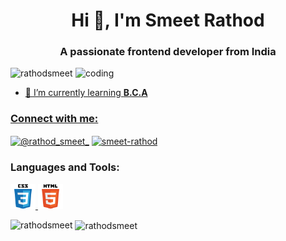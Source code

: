 <h1 align="center">Hi 👋, I'm Smeet Rathod</h1>
<h3 align="center">A passionate frontend developer from India</h3>

<img align="right" alt="coding" width="400" src="https://liveimages.algoworks.com/new-algoworks/wp-content/uploads/2022/04/05164342/Salesforce-Development.gif">

<p align="left"> <img src="https://komarev.com/ghpvc/?username=rathodsmeet&label=Profile%20views&color=0e75b6&style=flat" alt="rathodsmeet" /> </p>

<p align="left"> <a href="https://twitter.com/@rathod_smeet_" target="blank"> </p>

- 🌱 I’m currently learning **B.C.A**

<h3 align="left">Connect with me:</h3>
<p align="left">
<a href="https://twitter.com/@rathod_smeet_" target="blank"><img align="center" src="https://raw.githubusercontent.com/rahuldkjain/github-profile-readme-generator/master/src/images/icons/Social/twitter.svg" alt="@rathod_smeet_" height="30" width="40" /></a>
<a href="https://linkedin.com/in/smeet-rathod" target="blank"><img align="center" src="https://raw.githubusercontent.com/rahuldkjain/github-profile-readme-generator/master/src/images/icons/Social/linked-in-alt.svg" alt="smeet-rathod" height="30" width="40" /></a>
</p>

<h3 align="left">Languages and Tools:</h3>
<p align="left"> <a href="https://www.w3schools.com/css/" target="_blank" rel="noreferrer"> <img src="https://raw.githubusercontent.com/devicons/devicon/master/icons/css3/css3-original-wordmark.svg" alt="css3" width="40" height="40"/> </a> <a href="https://www.w3.org/html/" target="_blank" rel="noreferrer"> <img src="https://raw.githubusercontent.com/devicons/devicon/master/icons/html5/html5-original-wordmark.svg" alt="html5" width="40" height="40"/> </a> </p>

<p><img align="left" src="https://github-readme-stats.vercel.app/api/top-langs?username=rathodsmeet&show_icons=true&locale=en&layout=compact" alt="rathodsmeet" /></p>

<p>&nbsp;<img align="center" src="https://github-readme-stats.vercel.app/api?username=rathodsmeet&show_icons=true&locale=en" alt="rathodsmeet" /></p>

